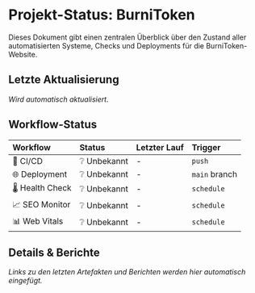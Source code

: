 # Projekt-Status: BurniToken

Dieses Dokument gibt einen zentralen Überblick über den Zustand aller automatisierten Systeme, Checks und Deployments für die BurniToken-Website.

## Letzte Aktualisierung

*Wird automatisch aktualisiert.*

## Workflow-Status

| Workflow | Status | Letzter Lauf | Trigger |
| :--- | :--- | :--- | :--- |
| 🚀 CI/CD | ❔ Unbekannt | - | `push` | 
| 🌐 Deployment | ❔ Unbekannt | - | `main` branch | 
| 🌡️ Health Check | ❔ Unbekannt | - | `schedule` | 
| 📈 SEO Monitor | ❔ Unbekannt | - | `schedule` | 
| 📊 Web Vitals | ❔ Unbekannt | - | `schedule` | 

## Details & Berichte

*Links zu den letzten Artefakten und Berichten werden hier automatisch eingefügt.*
